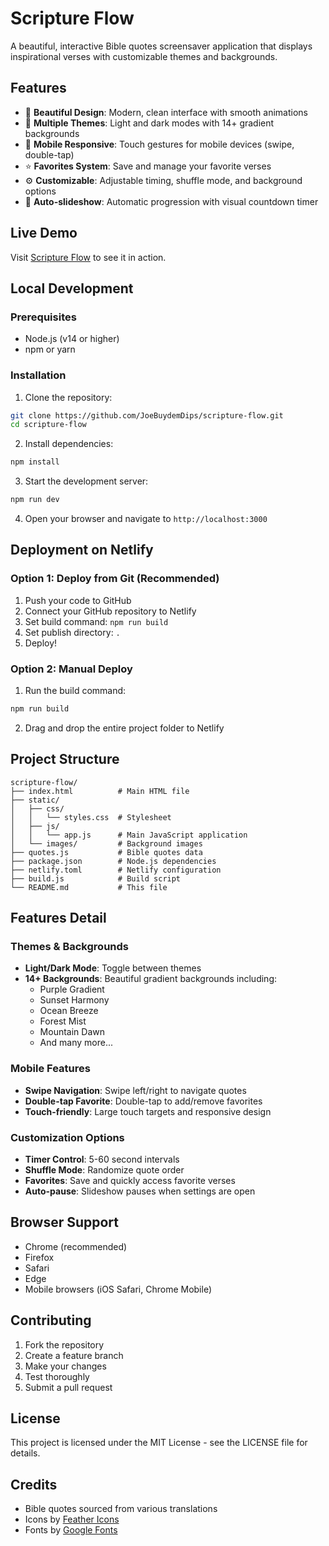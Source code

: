 # Scripture Flow

A beautiful, interactive Bible quotes screensaver application that displays inspirational verses with customizable themes and backgrounds.

## Features

- 🎨 **Beautiful Design**: Modern, clean interface with smooth animations
- 🌈 **Multiple Themes**: Light and dark modes with 14+ gradient backgrounds
- 📱 **Mobile Responsive**: Touch gestures for mobile devices (swipe, double-tap)
- ⭐ **Favorites System**: Save and manage your favorite verses
- ⚙️ **Customizable**: Adjustable timing, shuffle mode, and background options
- 🎵 **Auto-slideshow**: Automatic progression with visual countdown timer

## Live Demo

Visit [Scripture Flow](https://your-netlify-site.netlify.app) to see it in action.

## Local Development

### Prerequisites

- Node.js (v14 or higher)
- npm or yarn

### Installation

1. Clone the repository:

```bash
git clone https://github.com/JoeBuydemDips/scripture-flow.git
cd scripture-flow
```

2. Install dependencies:

```bash
npm install
```

3. Start the development server:

```bash
npm run dev
```

4. Open your browser and navigate to `http://localhost:3000`

## Deployment on Netlify

### Option 1: Deploy from Git (Recommended)

1. Push your code to GitHub
2. Connect your GitHub repository to Netlify
3. Set build command: `npm run build`
4. Set publish directory: `.`
5. Deploy!

### Option 2: Manual Deploy

1. Run the build command:

```bash
npm run build
```

2. Drag and drop the entire project folder to Netlify

## Project Structure

```
scripture-flow/
├── index.html          # Main HTML file
├── static/
│   ├── css/
│   │   └── styles.css  # Stylesheet
│   ├── js/
│   │   └── app.js      # Main JavaScript application
│   └── images/         # Background images
├── quotes.js           # Bible quotes data
├── package.json        # Node.js dependencies
├── netlify.toml        # Netlify configuration
├── build.js            # Build script
└── README.md           # This file
```

## Features Detail

### Themes & Backgrounds

- **Light/Dark Mode**: Toggle between themes
- **14+ Backgrounds**: Beautiful gradient backgrounds including:
  - Purple Gradient
  - Sunset Harmony
  - Ocean Breeze
  - Forest Mist
  - Mountain Dawn
  - And many more...

### Mobile Features

- **Swipe Navigation**: Swipe left/right to navigate quotes
- **Double-tap Favorite**: Double-tap to add/remove favorites
- **Touch-friendly**: Large touch targets and responsive design

### Customization Options

- **Timer Control**: 5-60 second intervals
- **Shuffle Mode**: Randomize quote order
- **Favorites**: Save and quickly access favorite verses
- **Auto-pause**: Slideshow pauses when settings are open

## Browser Support

- Chrome (recommended)
- Firefox
- Safari
- Edge
- Mobile browsers (iOS Safari, Chrome Mobile)

## Contributing

1. Fork the repository
2. Create a feature branch
3. Make your changes
4. Test thoroughly
5. Submit a pull request

## License

This project is licensed under the MIT License - see the LICENSE file for details.

## Credits

- Bible quotes sourced from various translations
- Icons by [Feather Icons](https://feathericons.com/)
- Fonts by [Google Fonts](https://fonts.google.com/)
